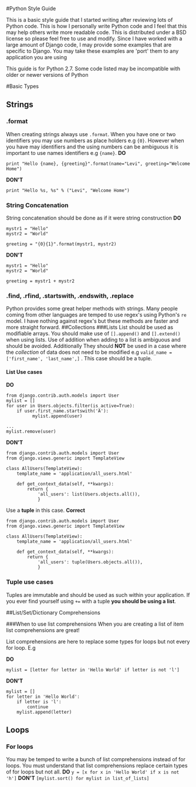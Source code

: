 #Python Style Guide

This is a basic style guide that I started writing after reviewing lots of Python code. This is how I personally write Python code and I feel that this may help others write more readable code. This is distributed under a BSD license so please feel free to use and modify. Since I have worked with a large amount of Django code, I may provide some examples that are specific to Django. You may take these examples are 'port' them to any application you are using

This guide is for Python 2.7. Some code listed may be incompatible with older or newer versions of Python

#Basic Types
## Strings
### .format
When creating strings always use `.format`. When you have one or two identifiers you may use numbers as place holders e.g `{0}`. However when you have may identifiers and the using numbers can be ambiguous it is important to use names identifiers  e.g `{name}`.
**DO**

```
print "Hello {name}, {greeting}".format(name="Levi", greeting="Welcome Home")
```

**DON'T**

```
print "Hello %s, %s" % ("Levi", "Welcome Home")
```
### String Concatenation
String concatenation should be done as if it were string construction
**DO**

```
mystr1 = "Hello"
mystr2 = "World"

greeting = "{0}{1}".format(mystr1, mystr2)

```

**DON'T**

```
mystr1 = "Hello"
mystr2 = "World"

greeting = mystr1 + mystr2

```
### .find, .rfind, .startswith, .endswith, .replace

Python provides some great helper methods with strings. Many people coming from other languages are temped to use regex's using Python's `re` model. I have nothing against regex's but these methods are faster and more straight forward.
##Collections
###Lists
List should be used as modifiable arrays. You should make use of `[].append()` and `[].extend()` when using lists. Use of addition when adding to a list is ambiguous and should be avoided. Additionally They should **NOT** be used in a case where the *collection* of data does not need to be modified e.g `valid_name = ['first_name', 'last_name',]` . This case should be a tuple.
#### List Use cases
**DO**
```
from django.contrib.auth.models import User
mylist = []
for user in Users.objects.filter(is_active=True):
    if user.first_name.startswith('A'):
          mylist.append(user)

...
mylist.remove(user)
```
**DON'T**
```
from django.contrib.auth.models import User
from django.views.generic import TemplateView

class AllUsers(TemplateView):
    template_name = 'application/all_users.html'

    def get_context_data(self, **kwargs):
        return {
            'all_users': list(Users.objects.all()),
            }
```
Use a **tuple** in this case.
**Correct**
```
from django.contrib.auth.models import User
from django.views.generic import TemplateView

class AllUsers(TemplateView):
    template_name = 'application/all_users.html'

    def get_context_data(self, **kwargs):
        return {
            'all_users': tuple(Users.objects.all()),
            }
```

### Tuple use cases
Tuples are immutable and should be used as such within your application. If you ever find yourself using `+=` with a tuple **you should be using a list**. 


##List/Set/Dictionary Comprehensions

###When to use list comprehensions
When you are creating a list of item list comprehensions are great!

List comprehensions are here to replace some types for loops but not every for loop. E.g

**DO**

`mylist = [letter for letter in 'Hello World' if letter is not 'l']`

**DON'T**
```
mylist = []
for letter in 'Hello World':
    if letter is 'l':
        continue
    mylist.append(letter)
```

## Loops
### For loops
You may be temped to write a bunch of list comprehensions instead of for loops. You must understand that list comprehensions replace certain types of  for loops but not all.
**DO**
`y = [x for x in 'Hello World' if x is not 'h']`
**DON'T**
`[mylist.sort() for mylist in list_of_lists]`



